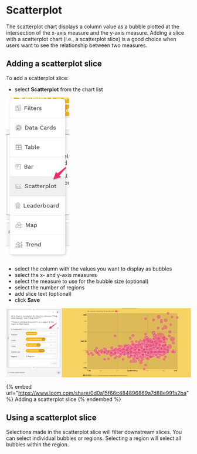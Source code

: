 # Scatterplot

The scatterplot chart displays a column value as a bubble plotted at the intersection of the x-axis measure and the y-axis measure. Adding a slice with a scatterplot chart (i.e., a scatterplot slice) is a good choice when users want to see the relationship between two measures. &#x20;

## Adding a scatterplot slice

To add a scatterplot slice:

* select **Scatterplot** from the chart list

![](<../../../.gitbook/assets/image (203).png>)

* select the column with the values you want to display as bubbles
* select the x- and y-axis measures
* select the measure to use for the bubble size (optional)
* select the number of regions
* add slice text (optional)
* click **Save**

![](<../../../.gitbook/assets/image (246).png>)

{% embed url="https://www.loom.com/share/0d0a15f66c484896869a7d88e991a2ba" %}
Adding a scatterplot slice
{% endembed %}

## Using a scatterplot slice

Selections made in the scatterplot slice will filter downstream slices. You can select individual bubbles or regions. Selecting a region will select all bubbles within the region.&#x20;

